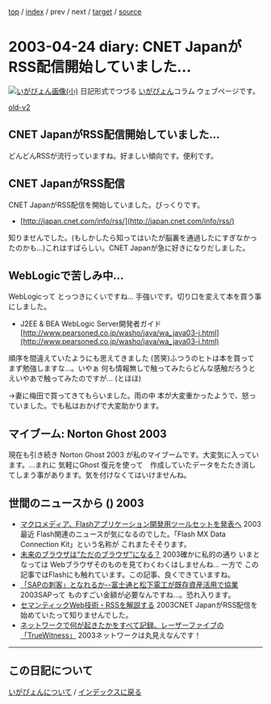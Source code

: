 [top](https://igapyon.github.io/diary/) 
 / [index](https://igapyon.github.io/diary/2003/index.html) 
 / prev 
 / next 
 / [target](https://igapyon.github.io/diary/2003/ig030424.html) 
 / [source](https://github.com/igapyon/diary/blob/gh-pages/2003/ig030424.html.src.md) 

2003-04-24 diary: CNET JapanがRSS配信開始していました…
=====================================================================================================
[![いがぴょん画像(小)](https://igapyon.github.io/diary/images/iga200306s.jpg "いがぴょん")](https://igapyon.github.io/diary/memo/memoigapyon.html) 日記形式でつづる [いがぴょん](https://igapyon.github.io/diary/memo/memoigapyon.html)コラム ウェブページです。

[old-v2](ig030424-orig.html)

## CNET JapanがRSS配信開始していました…

どんどんRSSが流行っていますね。好ましい傾向です。便利です。


## CNET JapanがRSS配信

CNET JapanがRSS配信を開始していました。びっくりです。

* [http://japan.cnet.com/info/rss/](http://japan.cnet.com/info/rss/)

知りませんでした。(もしかしたら知ってはいたが脳裏を通過したにすぎなかったのかも…)これはすばらしい。CNET Japanが急に好きになりだしました。

## WebLogicで苦しみ中…

WebLogicって とっつきにくいですね… 手強いです。切り口を変えて本を買う事にしました。

* J2EE & BEA WebLogic Server開発者ガイド
  [http://www.pearsoned.co.jp/washo/java/wa_java03-j.html](http://www.pearsoned.co.jp/washo/java/wa_java03-j.html)

順序を間違えていたようにも思えてきました (苦笑)ふつうのヒトは本を買って まず勉強しますな…。いやぁ 何も情報無しで触ってみたらどんな感触だろうと えいやあで触ってみたのですが… (とほほ)

→妻に梅田で買ってきてもらいました。雨の中 本が大変重かったようで、怒っていました。でも私はおかげで大変助かります。

## マイブーム: Norton Ghost 2003

現在も引き続き Norton Ghost 2003 が私のマイブームです。大変気に入っています。…まれに 気軽にGhost 復元を使って　作成していたデータをたたき消してしまう事があります。気を付けなくてはいけませんね。

## 世間のニュースから () 2003

* [マクロメディア、Flashアプリケーション開発用ツールセットを発表へ](http://japan.cnet.com/news/ent/story/0,2000047623,20053833,00.htm)  2003最近 Flash関連のニュースが気になるのでした。「Flash MX Data Connection Kit」という名称が これまたそそります。
* [未来のブラウザは“ただのブラウザ”になる？](http://www.zdnet.co.jp/news/0304/23/ne00_browser.html)  2003確かに私的の通り いまとなっては Webブラウザそのものを見てわくわくはしませんね… 一方で この記事ではFlashにも触れています。この記事、良くできていますね。
* [「SAPの刺客」となれるか--富士通と松下電工が既存資産活用で協業](http://itpro.nikkeibp.co.jp/free/ITPro/OPINION/20030415/1/)  2003SAPって ものすごい金額が必要なんですね…。恐れ入ります。
* [セマンティックWeb技術・RSSを解説する](http://japan.cnet.com/news/watch/story/0,2000047973,20053510,00.htm)  2003CNET JapanがRSS配信を始めていたって知りませんでした。
* [ネットワークで何が起きたかをすべて記録、レーザーファイブの「TrueWitness」](http://www.zdnet.co.jp/enterprise/0304/22/epn32.html)  2003ネットワークは丸見えなんです！

----------------------------------------------------------------------------------------------------

## この日記について
[いがぴょんについて](https://igapyon.github.io/diary/memo/memoigapyon.html) / [インデックスに戻る](https://igapyon.github.io/diary/idxall.html)
